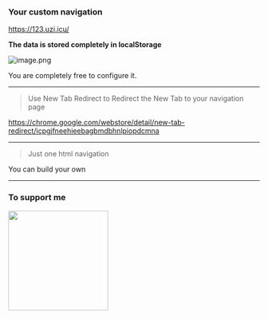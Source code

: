 ### Your custom navigation



https://123.uzi.icu/

**The data is stored completely in localStorage**

![image.png](https://i.loli.net/2020/06/12/V2giCuIkKPr1LdZ.png)

You are completely free to configure it.

---

> Use New Tab Redirect to Redirect the New Tab to your navigation page

https://chrome.google.com/webstore/detail/new-tab-redirect/icpgjfneehieebagbmdbhnlpiopdcmna

---

> Just one html navigation

You can build your own

---

### To support me

<img src="https://i.loli.net/2020/06/12/cUMEz6JyisDWbAq.png" width="200" />
